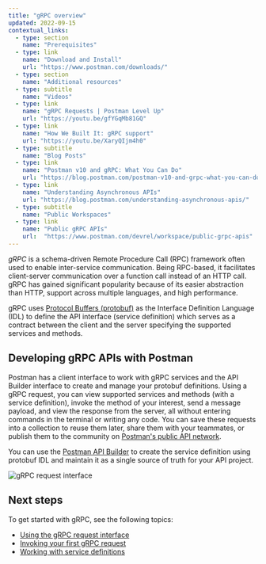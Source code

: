 ```yaml
---
title: "gRPC overview"
updated: 2022-09-15
contextual_links:
  - type: section
    name: "Prerequisites"
  - type: link
    name: "Download and Install"
    url: "https://www.postman.com/downloads/"
  - type: section
    name: "Additional resources"
  - type: subtitle
    name: "Videos"
  - type: link
    name: "gRPC Requests | Postman Level Up"
    url: "https://youtu.be/gfYGqMb81GQ"
  - type: link
    name: "How We Built It: gRPC support"
    url: "https://youtu.be/XaryQIjm4h0"
  - type: subtitle
    name: "Blog Posts"
  - type: link
    name: "Postman v10 and gRPC: What You Can Do"
    url: "https://blog.postman.com/postman-v10-and-grpc-what-you-can-do/"
  - type: link
    name: "Understanding Asynchronous APIs"
    url: "https://blog.postman.com/understanding-asynchronous-apis/"
  - type: subtitle
    name: "Public Workspaces"
  - type: link
    name: "Public gRPC APIs"
    url:  "https://www.postman.com/devrel/workspace/public-grpc-apis"
---
```


_gRPC_ is a schema-driven Remote Procedure Call (RPC) framework often used to enable inter-service communication. Being RPC-based, it facilitates client-server communication over a function call instead of an HTTP call. gRPC has gained significant popularity because of its easier abstraction than HTTP, support across multiple languages, and high performance.

gRPC uses [Protocol Buffers (protobuf)](https://developers.google.com/protocol-buffers/docs/overview) as the Interface Definition Language (IDL) to define the API interface (service definition) which serves as a contract between the client and the server specifying the supported services and methods.

## Developing gRPC APIs with Postman

Postman has a client interface to work with gRPC services and the API Builder interface to create and manage your protobuf definitions. Using a gRPC request, you can view supported services and methods (with a service definition), invoke the method of your interest, send a message payload, and view the response from the server, all without entering commands in the terminal or writing any code. You can save these requests into a collection to reuse them later, share them with your teammates, or publish them to the community on [Postman's public API network](/docs/getting-started/exploring-public-api-network/).

You can use the [Postman API Builder](/docs/designing-and-developing-your-api/the-api-workflow/) to create the service definition using protobuf IDL and maintain it as a single source of truth for your API project.

<img src="https://assets.postman.com/postman-docs/v10/grpc-echo-request.jpg" alt="gRPC request interface">

## Next steps

To get started with gRPC, see the following topics:

- [Using the gRPC request interface](/docs/sending-requests/grpc/grpc-request-interface/)
- [Invoking your first gRPC request](/docs/sending-requests/grpc/first-grpc-request/)
- [Working with service definitions](/docs/sending-requests/grpc/using-service-definition/)
